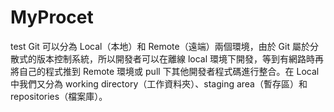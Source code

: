 # MyProcet
test
Git 可以分為 Local（本地）和 Remote（遠端）兩個環境，由於 Git 屬於分散式的版本控制系統，所以開發者可以在離線 local 環境下開發，等到有網路時再將自己的程式推到 Remote 環境或 pull 下其他開發者程式碼進行整合。在 Local 中我們又分為 working directory（工作資料夾）、staging area（暫存區）和 repositories（檔案庫）。
